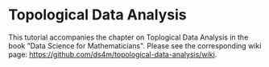 # Topological Data Analysis
This tutorial accompanies the chapter on Toplogical Data Analysis in the book "Data Science for Mathematicians".
Please see the corresponding wiki page: https://github.com/ds4m/topological-data-analysis/wiki.
